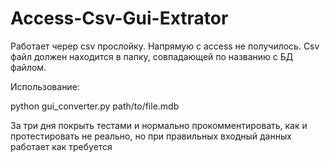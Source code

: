 # Access-Csv-Gui-Extrator

Работает черер csv прослойку. Напрямую с access не получилось. Csv файл должен находится в папку, совпадающей по названию с БД файлом.

Использование:

python gui_converter.py path/to/file.mdb

За три дня покрыть тестами и нормально прокомментировать, как и протестировать не реально, но при правильных входный данных работает как требуется